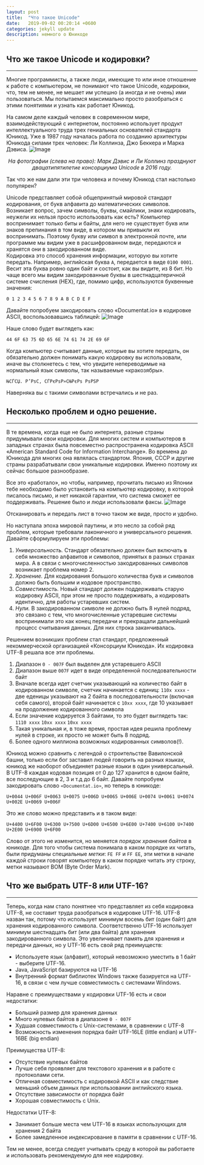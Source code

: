 ```yaml
---
layout: post
title:  "Что такое Unicode"
date:   2019-09-02 00:20:14 +0600
categories: jekyll update
description: немного о Юникоде
---
```


## Что же такое Unicode и кодировки?
---
Многие программисты, а также люди, имеющие то или иное отношение к работе с компьютером, не понимают что такое Unicode, кодировки, что, тем не менее, не мешает им успешно (а иногда и не очень) ими пользоваться.
Мы попытаемся максимально просто разобраться с этими понятиями и узнать как работает Юникод. 

На самом деле каждый человек в современном мире, взаимодействующий с интернетом, постоянно использует продукт интеллектуального труда трех гениальных основателей стандарта Юникод. Уже в 1987 году началась работа по созданию архитектуры Юникода силами трех человек: Ли Коллинза, Джо Беккера и Марка Дэвиса. 
  ![Image](https://i.imgur.com/6wOV1W4.jpg)

*<center>На фотографии (слева на право): Марк Дэвис и Ли Коллинз празднуют двацатипятилетие консорциума Unicode в 2016 году.</center>*

Так что же нам дали эти три человека и почему Юникод стал настолько популярен? 

Unicode представляет собой общепринятый мировой стандарт кодирования, от букв алфавита до математических символов. 
Возникает вопрос, зачем символы, буквы, смайлики, знаки кодировать, неужели их нельзя просто использовать как есть?
Компьютер воспринимает только биты и байты, для него не существует букв или знаков препинания в том виде, в котором мы привыкли их воспринимать. Поэтому букву или символ в электронной почте, или программе мы видим уже в расшифрованном виде, передаются и хранятся они в закодированном виде.  
Кодировка это способ хранения информации, которую вы хотите передать.
Например, английская буква ```A```, передается в виде ```0100 0001```. Весит эта буква ровно один байт и состоит, как вы видите, из 8 бит. 
Но чаще всего мы видим закодированные буквы в шестнадцатеричной системе счисления (HEX), где, помимо цифр, используются буквенные значения:

```
0 1 2 3 4 5 6 7 8 9 A B C D E F
```
Давайте попробуем закодировать слово «Documentat.io» в кодировке ASCII, воспользовавшись таблицей:
![Image](https://upload.wikimedia.org/wikipedia/commons/thumb/4/4f/ASCII_Code_Chart.svg/1200px-ASCII_Code_Chart.svg.png)


Наше слово будет выглядеть как:
```
44 6F 63 75 6D 65 6E 74 61 74 2E 69 6F
```

Когда компьютер считывает данные, которые вы хотите передать, он обязательно должен понимать какую кодировку вы использовали, иначе вы столкнетесь с тем, что увидите непереводимые на нормальный язык символы, так называемые «кракозябры». 
```
ЊСЃСЏ. Р’РѕС‚ СЃРєРѕР»СЊРєРѕ РѕРЅР
```
Наверняка вы с такими символами встречались и не раз.
## Несколько проблем и одно решение.
---
В те времена, когда еще не было интернета, разные страны придумывали свои кодировки. Для многих систем и компьютеров в западных странах была повсеместно распространена кодировка ASCII «American Standard Code for Information Interchange». Во времена до Юникода для многих она являлась стандартом. Япония, СССР и другие страны разрабатывали свои уникальные кодировки. Именно поэтому их сейчас большое разнообразие. 

Все это «работало», но чтобы, например, прочитать письмо из Японии тебе необходимо было установить на компьютер кодировку, в которой писалось письмо, и нет никакой гарантии, что система сможет ее поддерживать. Решение было и люди использовали факсы.
![Image](https://i.imgur.com/f0YAyG6.jpg)

Отсканировать и передать лист в точно таком же виде, просто и удобно. 

Но наступала эпоха мировой паутины, и это несло за собой ряд проблем, которые требовали лаконичного и универсального решения. 
Давайте сформулируем эти проблемы: 
1. *Универсальность.* 
Стандарт обязательно должен был включать в себя множество алфавитов и символов, принятых в разных странах мира.  А в связи с многочисленностью закодированных символов возникает проблема номер 2. 
2. *Хранение.* 
Для кодирования большого количества букв и символов должно быть большим и кодовое пространство.
3. *Совместимость.* 
Новый стандарт должен поддерживать старую кодировку ASCII, при этом не просто поддерживать, а кодировать идентично, для работы устаревших систем.
4. *Нули.* 
В закодированном символе не должно быть 8 нулей подряд, это связано с тем, что многочисленные устаревшие системы воспринимали это как конец передачи и прекращали дальнейший процесс считывания данных. Для них строка заканчивалась.

Решением возникших проблем стал стандарт, предложенный некоммерческой организацией «Консорциум Юникода».
Их кодировка UTF-8 решала все эти проблемы. 

1. Диапазон `0 - 007F` был выделен для устаревшего ASCII
2. Диапазон выше `007F` идет в виде определенной последовательности байт
3. Вначале всегда идет счетчик указывающий на количество байт в кодированном символе, счетчик начинается с единиц:
`110x xxxx` - две еденицы указывают на 2 байта в последовательности (включая себя самого), второй байт начинается с `10xx xxxx`, где 10 указывает на продолжение кодированного символа
4. Если значение кодируется 3 байтами, то это будет выглядеть так:
 `1110 xxxx` `10xx xxxx` `10xx xxxx`
5. Такая уникальная и, в тоже время, простая идея решила проблему нулей в строке, их просто не может быть 8 подряд.  
6. Более одного миллиона возможных кодированных символов(!).

Юникод можно сравнить с легендой о строительстве Вавилонской башни, только если бог заставил людей говорить на разных языках, юникод же наоборот объединяет разные языки в один универсальный. 
В UTF-8 каждая кодовая позиция от 0 до 127 хранится в одном байте, все последующие в 2, 3 и т.д до 6 байт.
 Давайте попробуем закодировать слово `«Documentat.io»`, но теперь в юникоде:

```
U+0044 U+006F U+0063 U+0075 U+006D U+0065 U+006E U+0074 U+0061 U+0074 U+002E U+0069 U+006F
```
Это же слово можно представить и в таком виде:
```
U+4400 U+6F00 U+6300 U+7500 U+6D00 U+6500 U+6E00 U+7400 U+6100 U+7400 U+2E00 U+6900 U+6F00
```
Слово от этого не изменится, но меняется *порядок хранения байтов* в юникоде. Для того чтобы система понимала в каком порядке их читать, были придуманы специальные *метки*: `FE FF` и `FF EE`, эти метки в начале каждой строки говорят компьютеру в каком порядке читать эту строку, метки называют BOM (Byte Order Mark).

## Что же выбрать UTF-8 или UTF-16? 
---
Теперь, когда нам стало понятнее что представляет из себя кодировка UTF-8, не составит труда разобраться в кодировке UTF-16. UTF-8 назван так, потому что использует минимум восемь бит (один байт) для хранения кодированного символа. 
Соответственно UTF-16 использует минимум шестнадцать бит (или два байта) для хранения закодированного символа. Это увеличивает память для хранения и передачи данных, но у UTF-16 есть свой ряд преимуществ:
* Используете язык (алфавит), который невозможно уместить в 1 байт - выберите UTF-16.
* Java, JavaScript базируются на UTF-16
* Внутренний формат библиотек Windows также базируется на UTF-16, в связи с чем лучше совместимость с системами Windows.

Наравне с преимуществами у кодировки UTF-16 есть и свои недостатки:
* Больший размер для хранения данных
* Много нулевых байтов в диапазоне `0 - 007F` 
* Худшая совместимость с Unix-системами, в сравнении с UTF-8
* Возможность изменения порядка байт UTF-16LE (little endian) и UTF-16BE (big endian)

Преимущества UTF-8:
* Отсутствие нулевых байтов
* Лучше себя проявляет для текстового хранения и в работе с протоколами сети.
* Отличная совместимость с кодировкой ASCII и как следствие меньший объем данных при использовании английского языка.
* Отсутствие зависимости от порядка байт
* Хорошая совместимость с Unix.

Недостатки UTF-8:
* Занимает больше места чем UTF-16 в языках использующих для хранения 2 байта
* Более замедленное индексирование в памяти в сравнении с UTF-16. 

Тем не менее, всегда следует учитывать среду в которой вы работаете и использовать рекомендуемую для нее кодировку. 